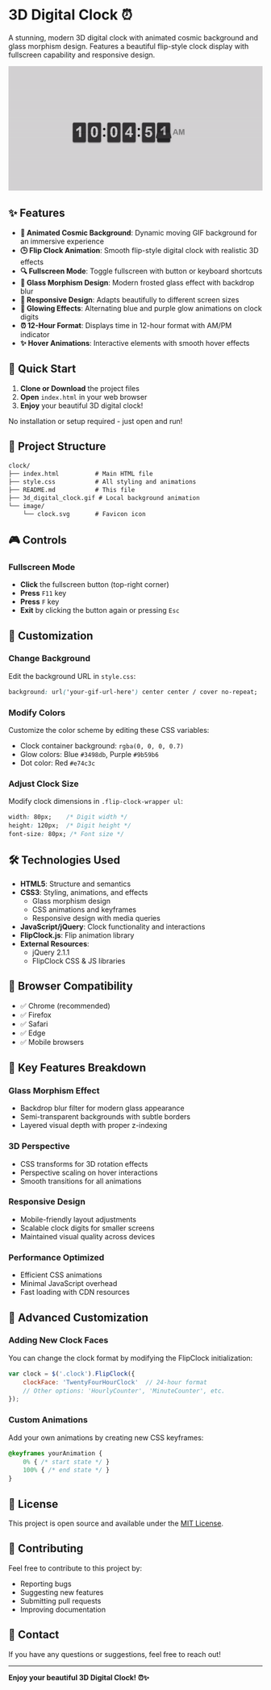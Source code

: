 # 3D Digital Clock ⏰

A stunning, modern 3D digital clock with animated cosmic background and glass morphism design. Features a beautiful flip-style clock display with fullscreen capability and responsive design.

![3D Digital Clock Preview](3d_digital_clock.gif)

## ✨ Features

- **🌌 Animated Cosmic Background**: Dynamic moving GIF background for an immersive experience
- **🕒 Flip Clock Animation**: Smooth flip-style digital clock with realistic 3D effects
- **🔍 Fullscreen Mode**: Toggle fullscreen with button or keyboard shortcuts
- **💎 Glass Morphism Design**: Modern frosted glass effect with backdrop blur
- **📱 Responsive Design**: Adapts beautifully to different screen sizes
- **🌈 Glowing Effects**: Alternating blue and purple glow animations on clock digits
- **⏰ 12-Hour Format**: Displays time in 12-hour format with AM/PM indicator
- **✨ Hover Animations**: Interactive elements with smooth hover effects

## 🚀 Quick Start

1. **Clone or Download** the project files
2. **Open** `index.html` in your web browser  
3. **Enjoy** your beautiful 3D digital clock!

No installation or setup required - just open and run!

## 📁 Project Structure

```
clock/
├── index.html          # Main HTML file
├── style.css           # All styling and animations
├── README.md           # This file
├── 3d_digital_clock.gif # Local background animation
└── image/
    └── clock.svg       # Favicon icon
```

## 🎮 Controls

### Fullscreen Mode
- **Click** the fullscreen button (top-right corner)
- **Press** `F11` key
- **Press** `F` key
- **Exit** by clicking the button again or pressing `Esc`

## 🎨 Customization

### Change Background
Edit the background URL in `style.css`:
```css
background: url('your-gif-url-here') center center / cover no-repeat;
```

### Modify Colors
Customize the color scheme by editing these CSS variables:
- Clock container background: `rgba(0, 0, 0, 0.7)`
- Glow colors: Blue `#3498db`, Purple `#9b59b6`
- Dot color: Red `#e74c3c`

### Adjust Clock Size
Modify clock dimensions in `.flip-clock-wrapper ul`:
```css
width: 80px;    /* Digit width */
height: 120px;  /* Digit height */
font-size: 80px; /* Font size */
```

## 🛠️ Technologies Used

- **HTML5**: Structure and semantics
- **CSS3**: Styling, animations, and effects
  - Glass morphism design
  - CSS animations and keyframes
  - Responsive design with media queries
- **JavaScript/jQuery**: Clock functionality and interactions
- **FlipClock.js**: Flip animation library
- **External Resources**:
  - jQuery 2.1.1
  - FlipClock CSS & JS libraries

## 📱 Browser Compatibility

- ✅ Chrome (recommended)
- ✅ Firefox
- ✅ Safari
- ✅ Edge
- ✅ Mobile browsers

## 🎯 Key Features Breakdown

### Glass Morphism Effect
- Backdrop blur filter for modern glass appearance
- Semi-transparent backgrounds with subtle borders
- Layered visual depth with proper z-indexing

### 3D Perspective
- CSS transforms for 3D rotation effects
- Perspective scaling on hover interactions
- Smooth transitions for all animations

### Responsive Design
- Mobile-friendly layout adjustments
- Scalable clock digits for smaller screens
- Maintained visual quality across devices

### Performance Optimized
- Efficient CSS animations
- Minimal JavaScript overhead
- Fast loading with CDN resources

## 🔧 Advanced Customization

### Adding New Clock Faces
You can change the clock format by modifying the FlipClock initialization:
```javascript
var clock = $('.clock').FlipClock({
    clockFace: 'TwentyFourHourClock'  // 24-hour format
    // Other options: 'HourlyCounter', 'MinuteCounter', etc.
});
```

### Custom Animations
Add your own animations by creating new CSS keyframes:
```css
@keyframes yourAnimation {
    0% { /* start state */ }
    100% { /* end state */ }
}
```

## 📄 License

This project is open source and available under the [MIT License](LICENSE).

## 🤝 Contributing

Feel free to contribute to this project by:
- Reporting bugs
- Suggesting new features
- Submitting pull requests
- Improving documentation

## 📧 Contact

If you have any questions or suggestions, feel free to reach out!

---

**Enjoy your beautiful 3D Digital Clock! ⏰✨**

